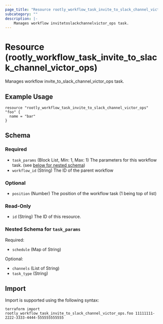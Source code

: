 ```yaml
---
page_title: "Resource rootly_workflow_task_invite_to_slack_channel_victor_ops - terraform-provider-rootly"
subcategory: ""
description: |-
    Manages workflow invitetoslackchannelvictor_ops task.
---
```


# Resource (rootly_workflow_task_invite_to_slack_channel_victor_ops)

Manages workflow invite_to_slack_channel_victor_ops task.

## Example Usage

```
resource "rootly_workflow_task_invite_to_slack_channel_victor_ops" "foo" {
  name = "bar"
}
```

<!-- schema generated by tfplugindocs -->
## Schema

### Required

- `task_params` (Block List, Min: 1, Max: 1) The parameters for this workflow task. (see [below for nested schema](#nestedblock--task_params))
- `workflow_id` (String) The ID of the parent workflow

### Optional

- `position` (Number) The position of the workflow task (1 being top of list)

### Read-Only

- `id` (String) The ID of this resource.

<a id="nestedblock--task_params"></a>
### Nested Schema for `task_params`

Required:

- `schedule` (Map of String)

Optional:

- `channels` (List of String)
- `task_type` (String)

## Import

Import is supported using the following syntax:

```shell
terraform import rootly_workflow_task_invite_to_slack_channel_victor_ops.foo 11111111-2222-3333-4444-555555555555
```